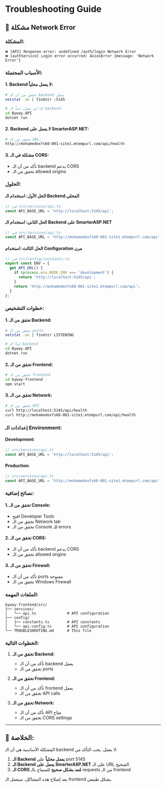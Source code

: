 # Troubleshooting Guide

## 🔧 **مشكلة Network Error**

### **المشكلة:**
```
❌ [API] Response error: undefined /auth/login Network Error
❌ [authService] Login error occurred: AxiosError {message: 'Network Error'}
```

### **الأسباب المحتملة:**

#### **1. Backend لا يعمل محلياً:**
```bash
# تحقق من أن الـ backend يعمل
netstat -an | findstr :5145

# إذا لم يعمل، ابدأ الـ backend:
cd Byway.API
dotnet run
```

#### **2. Backend لا يعمل على SmarterASP.NET:**
```bash
# تحقق من الـ URL:
http://mohamedexfs60-001-site1.mtempurl.com/api/health
```

#### **3. مشكلة في الـ CORS:**
- تأكد من أن الـ backend يدعم CORS
- تحقق من الـ allowed origins

### **الحلول:**

#### **الحل الأول: استخدام الـ Backend المحلي**
```typescript
// في src/services/api.ts
const API_BASE_URL = 'http://localhost:5145/api';
```

#### **الحل الثاني: استخدام الـ Backend على SmarterASP.NET**
```typescript
// في src/services/api.ts
const API_BASE_URL = 'http://mohamedexfs60-001-site1.mtempurl.com/api';
```

#### **الحل الثالث: استخدام Configuration مرن**
```typescript
// في src/config/constants.ts
export const ENV = {
  get API_URL() {
    if (process.env.NODE_ENV === 'development') {
      return 'http://localhost:5145/api';
    }
    return 'http://mohamedexfs60-001-site1.mtempurl.com/api';
  }
};
```

### **خطوات التشخيص:**

#### **1. تحقق من الـ Backend:**
```bash
# تحقق من الـ ports
netstat -an | findstr LISTENING

# ابدأ الـ backend
cd Byway.API
dotnet run
```

#### **2. تحقق من الـ Frontend:**
```bash
# تحقق من الـ frontend
cd byway-frontend
npm start
```

#### **3. تحقق من الـ Network:**
```bash
# تحقق من الـ API
curl http://localhost:5145/api/health
curl http://mohamedexfs60-001-site1.mtempurl.com/api/health
```

### **إعدادات الـ Environment:**

#### **Development:**
```typescript
// src/services/api.ts
const API_BASE_URL = 'http://localhost:5145/api';
```

#### **Production:**
```typescript
// src/services/api.ts
const API_BASE_URL = 'http://mohamedexfs60-001-site1.mtempurl.com/api';
```

### **نصائح إضافية:**

#### **1. تحقق من الـ Console:**
- افتح Developer Tools
- تحقق من الـ Network tab
- تحقق من الـ Console للـ errors

#### **2. تحقق من الـ CORS:**
- تأكد من أن الـ backend يدعم CORS
- تحقق من الـ allowed origins

#### **3. تحقق من الـ Firewall:**
- تأكد من أن الـ ports مفتوحة
- تحقق من الـ Windows Firewall

### **الملفات المهمة:**

```
byway-frontend/src/
├── services/
│   └── api.ts              # API configuration
├── config/
│   ├── constants.ts        # API constants
│   └── api-config.ts       # API configuration
└── TROUBLESHOOTING.md      # This file
```

### **الخطوات التالية:**

1. **تحقق من الـ Backend:**
   - تأكد من أن الـ backend يعمل
   - تحقق من الـ ports

2. **تحقق من الـ Frontend:**
   - تأكد من أن الـ frontend يعمل
   - تحقق من الـ API calls

3. **تحقق من الـ Network:**
   - تأكد من أن الـ API متاح
   - تحقق من الـ CORS settings

---

## 🎯 **الخلاصة:**

المشكلة الأساسية هي أن الـ backend لا يعمل. يجب التأكد من:

1. **الـ Backend يعمل محلياً** على port 5145
2. **الـ Backend يعمل على SmarterASP.NET** على الـ URL الصحيح
3. **الـ CORS مُعد بشكل صحيح** للسماح بالـ requests من الـ frontend

بعد إصلاح هذه المشاكل، سيعمل الـ frontend بشكل طبيعي.

